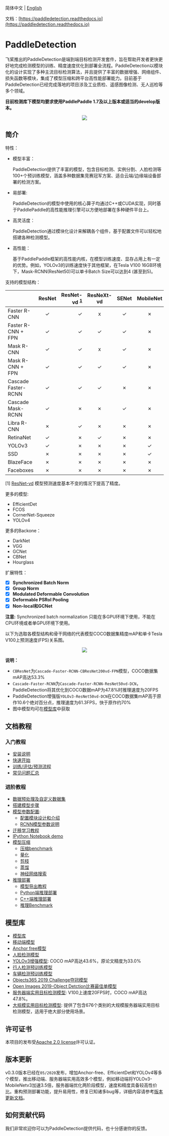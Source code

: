 简体中文 | [English](README_en.md)

文档：[https://paddledetection.readthedocs.io](https://paddledetection.readthedocs.io)

# PaddleDetection

飞桨推出的PaddleDetection是端到端目标检测开发套件，旨在帮助开发者更快更好地完成检测模型的训练、精度速度优化到部署全流程。PaddleDetection以模块化的设计实现了多种主流目标检测算法，并且提供了丰富的数据增强、网络组件、损失函数等模块，集成了模型压缩和跨平台高性能部署能力。目前基于PaddleDetection已经完成落地的项目涉及工业质检、遥感图像检测、无人巡检等多个领域。

**目前检测库下模型均要求使用PaddlePaddle 1.7及以上版本或适当的develop版本。**

<div align="center">
  <img src="docs/images/000000570688.jpg" />
</div>


## 简介

特性：

- 模型丰富：

  PaddleDetection提供了丰富的模型，包含目标检测、实例分割、人脸检测等100+个预训练模型，涵盖多种数据集竞赛冠军方案、适合云端/边缘端设备部署的检测方案。

- 易部署:

  PaddleDetection的模型中使用的核心算子均通过C++或CUDA实现，同时基于PaddlePaddle的高性能推理引擎可以方便地部署在多种硬件平台上。

- 高灵活度：

  PaddleDetection通过模块化设计来解耦各个组件，基于配置文件可以轻松地搭建各种检测模型。

- 高性能：

  基于PaddlePaddle框架的高性能内核，在模型训练速度、显存占用上有一定的优势。例如，YOLOv3的训练速度快于其他框架，在Tesla V100 16GB环境下，Mask-RCNN(ResNet50)可以单卡Batch Size可以达到4 (甚至到5)。


支持的模型结构：

|                    | ResNet | ResNet-vd <sup>[1](#vd)</sup> | ResNeXt-vd | SENet | MobileNet |  HRNet | Res2Net |
|--------------------|:------:|------------------------------:|:----------:|:-----:|:---------:|:------:| :--:    |
| Faster R-CNN       | ✓      |                             ✓ | x          | ✓     | ✗         |  ✗     |  ✗      |
| Faster R-CNN + FPN | ✓      |                             ✓ | ✓          | ✓     | ✗         |  ✓     |  ✓      |
| Mask R-CNN         | ✓      |                             ✓ | x          | ✓     | ✗         |  ✗     |  ✗      |
| Mask R-CNN + FPN   | ✓      |                             ✓ | ✓          | ✓     | ✗         |  ✗     |  ✓      |
| Cascade Faster-RCNN | ✓     |                             ✓ | ✓          | ✗     | ✗         |  ✗     |  ✗      |
| Cascade Mask-RCNN  | ✓      |                             ✗ | ✗          | ✓     | ✗         |  ✗     |  ✗      |
| Libra R-CNN        | ✗      |                             ✓ | ✗          | ✗     | ✗         |  ✗     |  ✗      |
| RetinaNet          | ✓      |                             ✗ | ✓          | ✗     | ✗         |  ✗     |  ✗      |
| YOLOv3             | ✓      |                             ✗ | ✗          | ✗     | ✓         |  ✗     |  ✗      |
| SSD                | ✗      |                             ✗ | ✗          | ✗     | ✓         |  ✗     |  ✗      |
| BlazeFace          | ✗      |                             ✗ | ✗          | ✗     | ✗         |  ✗     |  ✗      |
| Faceboxes          | ✗      |                             ✗ | ✗          | ✗     | ✗         |  ✗     |  ✗      |

<a name="vd">[1]</a> [ResNet-vd](https://arxiv.org/pdf/1812.01187) 模型预测速度基本不变的情况下提高了精度。

更多的模型:

- EfficientDet
- FCOS
- CornerNet-Squeeze
- YOLOv4

更多的Backone：

- DarkNet
- VGG
- GCNet
- CBNet
- Hourglass

扩展特性：

- [x] **Synchronized Batch Norm**
- [x] **Group Norm**
- [x] **Modulated Deformable Convolution**
- [x] **Deformable PSRoI Pooling**
- [x] **Non-local和GCNet**

**注意:** Synchronized batch normalization 只能在多GPU环境下使用，不能在CPU环境或者单GPU环境下使用。

以下为选取各模型结构和骨干网络的代表模型COCO数据集精度mAP和单卡Tesla V100上预测速度(FPS)关系图。

<div align="center">
  <img src="docs/images/map_fps.png" />
</div>

**说明：**
- `CBResNet`为`Cascade-Faster-RCNN-CBResNet200vd-FPN`模型，COCO数据集mAP高达53.3%
- `Cascade-Faster-RCNN`为`Cascade-Faster-RCNN-ResNet50vd-DCN`，PaddleDetection将其优化到COCO数据mAP为47.8%时推理速度为20FPS
- PaddleDetection增强版`YOLOv3-ResNet50vd-DCN`在COCO数据集mAP高于原作10.6个绝对百分点，推理速度为61.3FPS，快于原作约70%
- 图中模型均可在[模型库](#模型库)中获取

## 文档教程

### 入门教程

- [安装说明](docs/tutorials/INSTALL_cn.md)
- [快速开始](docs/tutorials/QUICK_STARTED_cn.md)
- [训练/评估/预测流程](docs/tutorials/GETTING_STARTED_cn.md)
- [常见问题汇总](docs/FAQ.md)

### 进阶教程
- [数据预处理及自定义数据集](docs/advanced_tutorials/READER.md)
- [搭建模型步骤](docs/advanced_tutorials/MODEL_TECHNICAL.md)
- [模型参数配置](docs/advanced_tutorials/config_doc):
  - [配置模块设计和介绍](docs/advanced_tutorials/config_doc/CONFIG_cn.md)
  - [RCNN模型参数说明](docs/advanced_tutorials/config_doc/RCNN_PARAMS_DOC.md)
- [迁移学习教程](docs/advanced_tutorials/TRANSFER_LEARNING_cn.md)
- [IPython Notebook demo](demo/mask_rcnn_demo.ipynb)
- [模型压缩](slim)
    - [压缩benchmark](slim)
    - [量化](slim/quantization)
    - [剪枝](slim/prune)
    - [蒸馏](slim/distillation)
    - [神经网络搜索](slim/nas)
- [推理部署](deploy)
    - [模型导出教程](docs/advanced_tutorials/deploy/EXPORT_MODEL.md)
    - [Python端推理部署](deploy/python)
    - [C++端推理部署](deploy/cpp)
    - [推理Benchmark](docs/advanced_tutorials/deploy/BENCHMARK_INFER_cn.md)

## 模型库

- [模型库](docs/MODEL_ZOO_cn.md)
- [移动端模型](configs/mobile/README.md)
- [Anchor free模型](configs/anchor_free/README.md)
- [人脸检测模型](docs/featured_model/FACE_DETECTION.md)
- [YOLOv3增强模型](docs/featured_model/YOLOv3_ENHANCEMENT.md): COCO mAP高达43.6%，原论文精度为33.0%
- [行人检测预训练模型](docs/featured_model/CONTRIB_cn.md)
- [车辆检测预训练模型](docs/featured_model/CONTRIB_cn.md)
- [Objects365 2019 Challenge夺冠模型](docs/featured_model/champion_model/CACascadeRCNN.md)
- [Open Images 2019-Object Detction比赛最佳单模型](docs/featured_model/champion_model/OIDV5_BASELINE_MODEL.md)
- [服务器端实用目标检测模型](configs/rcnn_enhance/README.md): V100上速度20FPS时，COCO mAP高达47.8%。
- [大规模实用目标检测模型](docs/featured_model/LARGE_SCALE_DET_MODEL.md): 提供了包含676个类别的大规模服务器端实用目标检测模型，适用于绝大部分使用场景。


## 许可证书
本项目的发布受[Apache 2.0 license](LICENSE)许可认证。

## 版本更新
v0.3.0版本已经在`05/2020`发布，增加Anchor-free、EfficientDet和YOLOv4等多个模型，推出移动端、服务器端实用高效多个模型，例如移动端将YOLOv3-MobileNetv3加速3.5倍，服务器端优化两阶段模型，速度和精度具备较高性价比。重构预测部署功能，提升易用性，修复已知诸多bug等，详细内容请参考[版本更新文档](docs/CHANGELOG.md)。

## 如何贡献代码

我们非常欢迎你可以为PaddleDetection提供代码，也十分感谢你的反馈。

